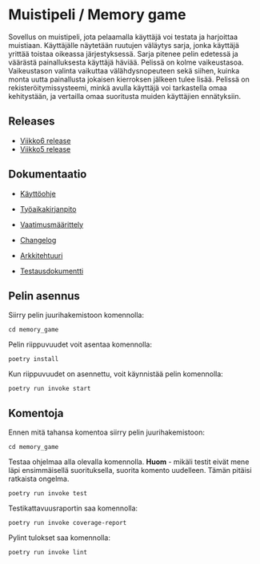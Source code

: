 # Muistipeli / Memory game

Sovellus on muistipeli, jota pelaamalla käyttäjä voi testata ja harjoittaa muistiaan. Käyttäjälle näytetään ruutujen väläytys sarja, jonka käyttäjä yrittää toistaa oikeassa järjestyksessä. Sarja pitenee pelin edetessä ja väärästä painalluksesta käyttäjä häviää. Pelissä on kolme vaikeustasoa. Vaikeustason valinta vaikuttaa välähdysnopeuteen sekä siihen, kuinka monta uutta painallusta jokaisen kierroksen jälkeen tulee lisää. Pelissä on rekisteröitymissysteemi, minkä avulla käyttäjä voi tarkastella omaa kehitystään, ja vertailla omaa suoritusta muiden käyttäjien ennätyksiin.

## Releases

- [Viikko6 release](https://github.com/Savones/ot-harjoitustyo/releases/tag/viikko6)
- [Viikko5 release](https://github.com/Savones/ot-harjoitustyo/releases/tag/viikko5)

## Dokumentaatio

- [Käyttöohje](https://github.com/Savones/ot-harjoitustyo/blob/master/memory_game/dokumentaatio/kayttoohje.md)

- [Työaikakirjanpito](https://github.com/Savones/ot-harjoitustyo/blob/master/memory_game/dokumentaatio/tyoaikakirjanpito.md)

- [Vaatimusmäärittely](https://github.com/Savones/ot-harjoitustyo/blob/master/memory_game/dokumentaatio/vaatimusmaarittely.md)

- [Changelog](https://github.com/Savones/ot-harjoitustyo/blob/master/memory_game/dokumentaatio/changelog.md)

- [Arkkitehtuuri](https://github.com/Savones/ot-harjoitustyo/blob/master/memory_game/dokumentaatio/arkkitehtuuri.md)

- [Testausdokumentti](https://github.com/Savones/ot-harjoitustyo/blob/master/memory_game/dokumentaatio/testausdokumentti.md)

## Pelin asennus

Siirry pelin juurihakemistoon komennolla:
```
cd memory_game
```

Pelin riippuvuudet voit asentaa komennolla:
```
poetry install
```
Kun riippuvuudet on asennettu, voit käynnistää pelin komennolla:
```
poetry run invoke start
```
## Komentoja
Ennen mitä tahansa komentoa siirry pelin juurihakemistoon:
```
cd memory_game
```
Testaa ohjelmaa alla olevalla komennolla. **Huom** - mikäli testit eivät mene läpi ensimmäisellä suorituksella, suorita komento uudelleen. Tämän pitäisi ratkaista ongelma.
```
poetry run invoke test
```
Testikattavuusraportin saa komennolla:
```
poetry run invoke coverage-report
```
Pylint tulokset saa komennolla:
```
poetry run invoke lint
```
